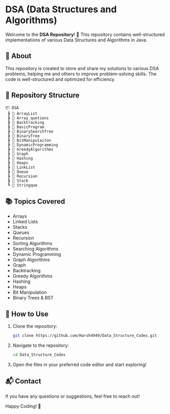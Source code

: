 # DSA (Data Structures and Algorithms)

Welcome to the **DSA Repository**! 🚀 This repository contains well-structured implementations of various Data Structures and Algorithms in Java. 

## 📌 About
This repository is created to store and share my solutions to various DSA problems, helping me and others to improve problem-solving skills. The code is well-structured and optimized for efficiency.

## 📂 Repository Structure
```
📦 DSA
 ┣ 📂 ArrayList
 ┣ 📂 Array_quetions
 ┣ 📂 Backtracking
 ┣ 📂 BasicProgram
 ┣ 📂 BinarySearchTree
 ┣ 📂 BinaryTree
 ┣ 📂 BitManipulaiton
 ┣ 📂 DynamicProgramming
 ┣ 📂 GreedyAlgorithms
 ┣ 📂 Graph
 ┣ 📂 Hashing
 ┣ 📂 Heaps
 ┣ 📂 LinkList
 ┣ 📂 Queue
 ┣ 📂 Recursion
 ┣ 📂 Stack
 ┗ 📂 Stringque
```

## 📚 Topics Covered
- Arrays
- Linked Lists
- Stacks
- Queues
- Recursion
- Sorting Algorithms
- Searching Algorithms
- Dynamic Programming
- Graph Algorithms
- Graph
- Backtracking
- Greedy Algorithms
- Hashing
- Heaps
- Bit Manipulation
- Binary Trees & BST

## 🚀 How to Use
1. Clone the repository:
   ```sh
   git clone https://github.com/Harsh4949/Data_Structure_Codes.git
   ```
2. Navigate to the repository:
   ```sh
   cd Data_Structure_Codes
   ```
3. Open the files in your preferred code editor and start exploring!


## 📬 Contact
If you have any questions or suggestions, feel free to reach out!

Happy Coding! 🚀

